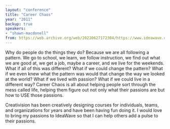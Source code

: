 ```yaml
---
layout: "conference"
title: "Career Chaos"
year: "2011"
backup: true
speakers:
- "shawn-macdonell"
from: https://web.archive.org/web/20220627172304/https://www.ideawave.ca/2011-conference/career-chaos/
---
```


Why do people do the things they do? Because we are all following a pattern. We go to school, we learn, we follow instruction, we find out what we are good at, we get a job, maybe a career, and we live for the weekends. What if all of this was different? What if we could change the pattern? What if we even knew what the pattern was would that change the way we looked at the world? What if we lived with passion? What if we could live in a different way? Career Chaos is all about helping people sort through the mess called life, helping them figure out not only what their passions are but how to USE those passions.

Creativision has been creatively designing courses for individuals, teams, and organizations for years and have been having fun doing it. I would love to bring my passions to IdeaWave so that I can help others add a pulse to their passions.

